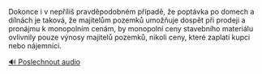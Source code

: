 
Dokonce i v nepříliš pravděpodobném případě, že poptávka po domech a dílnách je taková, že majitelům pozemků umožňuje dospět při prodeji a pronájmu k monopolním cenám, by monopolní ceny stavebního materiálu ovlivnily pouze výnosy majitelů pozemků, nikoli ceny, které zaplatí kupci nebo nájemníci.

[🔊 Poslechnout audio](/data/7-paragraphs/audio/chapter_67/para_011-Dokonce-i-v-nepli-pravdpodobnm-ppad-e-po.mp3)
